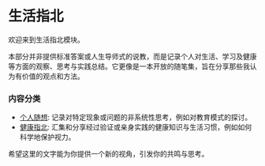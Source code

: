 # 生活指北

欢迎来到生活指北模块。

本部分并非提供标准答案或人生导师式的说教，而是记录个人对生活、学习及健康等方面的观察、思考与实践总结。它更像是一本开放的随笔集，旨在分享那些我认为有价值的观点和方法。

### 内容分类 <!-- {docsify-ignore} -->

*   [个人随想](/insights/thoughts/): 记录对特定现象或问题的非系统性思考，例如对教育模式的探讨。
*   [健康指北](/insights/health/): 汇集和分享经过验证或亲身实践的健康知识与生活习惯，例如如何科学地保护视力。

希望这里的文字能为你提供一个新的视角，引发你的共鸣与思考。